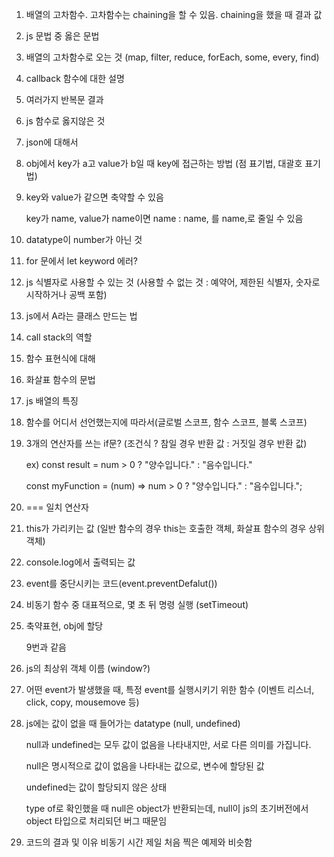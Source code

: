 1. 배열의 고차함수. 고차함수는 chaining을 할 수 있음. chaining을 했을 때 결과 값

2. js 문법 중 옳은 문법

3. 배열의 고차함수로 오는 것 (map, filter, reduce, forEach, some, every, find)

4. callback 함수에 대한 설명

5. 여러가지 반복문 결과

6. js 함수로 옳지않은 것

7. json에 대해서

8. obj에서 key가 a고 value가 b일 때 key에 접근하는 방법 (점 표기법, 대괄호 표기법)

9. key와 value가 같으면 축약할 수 있음

   key가 name, value가 name이면 name : name, 를 name,로 줄일 수 있음

10. datatype이 number가 아닌 것

11. for 문에서 let keyword 에러? 

12. js 식별자로 사용할 수 있는 것 (사용할 수 없는 것 : 예약어, 제한된 식별자, 숫자로 시작하거나 공백 포함)

13. js에서 A라는 클래스 만드는 법

14. call stack의 역할

15. 함수 표현식에 대해

16. 화살표 함수의 문법

17. js 배열의 특징

18. 함수를 어디서 선언했는지에 따라서(글로벌 스코프, 함수 스코프, 블록 스코프)

19. 3개의 연산자를 쓰는 if문? (조건식 ? 참일 경우 반환 값 : 거짓일 경우 반환 값)

    ex) const result = num > 0 ? "양수입니다." : "음수입니다."

    const myFunction = (num) => num > 0 ? "양수입니다." : "음수입니다.";

20. === 일치 연산자

21. this가 가리키는 값 (일반 함수의 경우 this는 호출한 객체, 화살표 함수의 경우 상위 객체)

22. console.log에서 출력되는 값

23. event를 중단시키는 코드(event.preventDefalut())

24. 비동기 함수 중 대표적으로, 몇 초 뒤 명령 실행 (setTimeout)

25. 축약표현, obj에 할당

    9번과 같음

26. js의 최상위 객체 이름 (window?)

27. 어떤 event가 발생했을 때, 특정 event를 실행시키기 위한 함수 (이벤트 리스너, click, copy, mousemove 등)

28. js에는 값이 없을 때 들어가는 datatype (null, undefined)

    null과 undefined는 모두 값이 없음을 나타내지만, 서로 다른 의미를 가집니다.

    null은 명시적으로 값이 없음을 나타내는 값으로, 변수에 할당된 값

    undefined는 값이 할당되지 않은 상태

    type of로 확인했을 때 null은 object가 반환되는데, null이 js의 초기버전에서 object 타입으로 처리되던 버그 때문임

29. 코드의 결과 및 이유 비동기 시간 제일 처음 찍은 예제와 비슷함